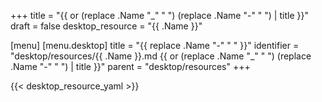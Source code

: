 +++
title = "{{ or (replace .Name "_" " ") (replace .Name "-" " ")  | title }}"
draft = false
desktop_resource = "{{ .Name }}"

[menu]
  [menu.desktop]
    title = "{{ replace .Name "-" " " }}"
    identifier = "desktop/resources/{{ .Name }}.md {{ or (replace .Name "_" " ") (replace .Name "-" " ") | title }}"
    parent = "desktop/resources"
+++

{{< desktop_resource_yaml >}}
